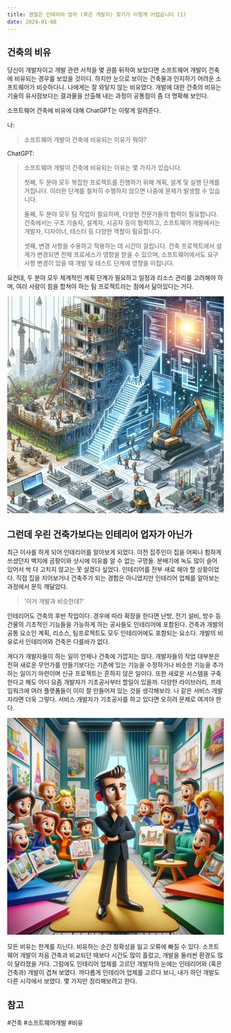 ```yaml
---
title: 괜찮은 인테리어 업자 (혹은 개발자) 찾기가 이렇게 어렵습니다 (1)
date: 2024-01-08
---
```

##  건축의 비유

당신이 개발자이고 개발 관련 서적을 몇 권쯤 뒤적여 보았다면 소프트웨어 개발이 건축에 비유되는 경우를 보았을 것이다. 하지만 눈으로 보이는 건축물과 인지하기 어려운 소프트웨어가 비슷하다니. 나에게는 잘 와닿지 않는 비유였다. 개발에 대한 건축의 비유는 기술의 유사점보다는 결과물을 산출해 내는 과정이 공통점이 좀 더 명확해 보인다. 

소프트웨어 건축에 비유에 대해 ChatGPT는 이렇게 알려준다.

 나:

> 소프트웨어 개발이 건축에 비유되는 이유가 뭐야?
 
 ChatGPT: 
  
>  소프트웨어 개발이 건축에 비유되는 이유는 몇 가지가 있습니다. 
>  
>  첫째, 두 분야 모두 복잡한 프로젝트를 진행하기 위해 계획, 설계 및 실행 단계를 거칩니다. 이러한 단계를 철저히 수행하지 않으면 나중에 문제가 발생할 수 있습니다.
> 
>  둘째, 두 분야 모두 팀 작업이 필요하며, 다양한 전문가들의 협력이 필요합니다. 건축에서는 구조 기술자, 설계자, 시공자 등이 협력하고, 소프트웨어 개발에서는 개발자, 디자이너, 테스터 등 다양한 역할이 필요합니다.
>
>  셋째, 변경 사항을 수용하고 적용하는 데 시간이 걸립니다. 건축 프로젝트에서 설계가 변경되면 전체 프로세스가 영향을 받을 수 있으며, 소프트웨어에서도 요구사항 변경이 있을 때 개발 및 테스트 단계에 영향을 미칩니다.

요컨대, 두 분야 모두 체계적인 계획 단계가 필요하고 일정과 리소스 관리를 고려해야 하며, 여러 사람이 힘을 합쳐야 하는 팀 프로젝트라는 점에서 닮아있다는 거다. 

<img src="https://github.com/ittaga/note/blob/main/assets/20240115214233.png?raw=true"/>

## 그런데 우린 건축가보다는 인테리어 업자가 아닌가

최근 이사를 하게 되어 인테리어를 알아보게 되었다. 이전 집주인이 집을 어찌나 험하게 쓰셨던지 벽지에 곰팡이와 샷시에 이유를 알 수 없는 구멍들. 분배기에 녹도 많이 슬어 있어서 싹 다 고치지 않고는 못 살겠다 싶었다. 인테리어를 전부 새로 해야 할 상황이었다. 직접 집을 지어보거나 건축주가 되는 경험은 아니었지만 인테리어 업체를 알아보는 과정에서 문득 깨달았다. 

> '이거 개발과 비슷한데?'

인테리어도 건축의 후반 작업이다. 경우에 따라 확장을 한다면 난방, 전기 설비, 방수 등 건물의 기초적인 기능들을 가능하게 하는 공사들도 인테리어에 포함된다. 건축과 개발의 공통 요소인 계획, 리소스, 팀프로젝트도 모두 인테리어에도 포함되는 요소다. 개발의 비유로서 인테리어와 건축은 다를바가 없다. 

게다가 개발자들이 하는 일이 언제나 건축에 가깝지는 않다. 개발자들의 작업 대부분은 전혀 새로운 무언가를 만들기보다는 기존에 있는 기능을 수정하거나 비슷한 기능을 추가하는 일이기 마련이며 신규 프로젝트는 흔하지 않은 일이다. 또한 새로운 시스템을 구축한다고 해도 어디 요즘 개발자가 기초공사부터 할일이 있을까. 다양한 라이브러리, 프레임워크에 여러 플랫폼들이 이미 잘 만들어져 있는 것을 생각해보라. 나 같은 서비스 개발자라면 더욱 그렇다. 서비스 개발자가 기초공사를 하고 있다면 오히려 문제로 여겨야 한다.

<img src="https://github.com/ittaga/note/blob/main/assets/20240115214240.png?raw=true"/>

모든 비유는 한계를 지닌다. 비유하는 순간 정확성을 잃고 오류에 빠질 수 있다. 소프트웨어 개발이 처음 건축과 비교되던 때보다 시간도 많이 흘렀고, 개발을 둘러싼 환경도 많이 달라졌을 거다. 그럼에도 인테리어 업체를 고르던 개발자의 눈에는 인테리어와 (혹은 건축과) 개발이 겹쳐 보였다. 까다롭게 인테리어 업체를 고르다 보니, 내가 하던 개발도 다른 시각에서 보였다. 몇 가지만 정리해보려고 한다.

## 참고

#건축 #소프트웨어개발 #비유
